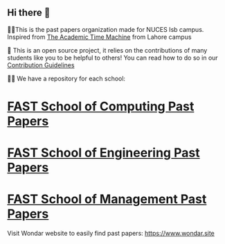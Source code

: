## Hi there 👋

🙋‍♀️This is the past papers organization made for NUCES Isb campus. Inspired from [The Academic Time Machine](https://github.com/saleha-muzammil/Academic-Time-Machine) from Lahore campus

🌈 This is an open source project, it relies on the contributions of many students like you to be helpful to others! You can read how to do so in our [Contribution Guidelines](https://github.com/nuces-isb-past-papers/.github/blob/main/contribute.md)

👩‍💻 We have a repository for each school:


# [FAST School of Computing Past Papers](https://github.com/nuces-isb-past-papers/fsc-past-papers)
# [FAST School of Engineering Past Papers](https://github.com/nuces-isb-past-papers/fse-past-papers)
# [FAST School of Management Past Papers](https://github.com/nuces-isb-past-papers/fsm-past-papers)

Visit Wondar website to easily find past papers: https://www.wondar.site
